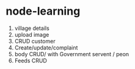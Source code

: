 # node-learning
1. village details
2. upload image
3. CRUD customer
4. Create/update/complaint 
5. body CRUD/ with Government servent / peon
6. Feeds CRUD